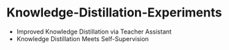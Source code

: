 # Knowledge-Distillation-Experiments

- Improved Knowledge Distillation via Teacher Assistant
- Knowledge Distillation Meets Self-Supervision
